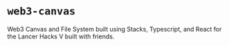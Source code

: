 # `web3-canvas`

Web3 Canvas and File System built using Stacks, Typescript, and React for the Lancer Hacks V built with friends.
